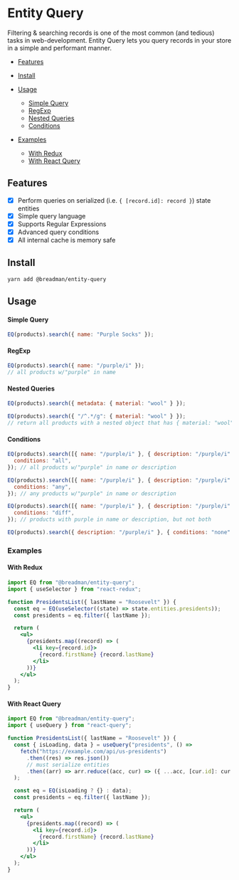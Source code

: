 # Entity Query

Filtering & searching records is one of the most common (and tedious) tasks in web-development. Entity Query lets you query records in your store in a simple and performant manner.

- [Features](#features)
- [Install](#install)
- [Usage](#usage)

  - [Simple Query](#simple-query)
  - [RegExp](#regexp)
  - [Nested Queries](#nested-queries)
  - [Conditions](#conditions)

- [Examples](#examples)
  - [With Redux](#with-redux)
  - [With React Query](#with-react-query)

## Features

- [x] Perform queries on serialized (i.e. `{ [record.id]: record }`) state entities
- [x] Simple query language
- [x] Supports Regular Expressions
- [x] Advanced query conditions
- [x] All internal cache is memory safe

## Install

```bash
yarn add @breadman/entity-query
```

## Usage

#### Simple Query

```js
EQ(products).search({ name: "Purple Socks" });
```

#### RegExp

```js
EQ(products).search({ name: "/purple/i" });
// all products w/"purple" in name
```

#### Nested Queries

```js
EQ(products).search({ metadata: { material: "wool" } });
```

```js
EQ(products).search({ "/^.*/g": { material: "wool" } });
// return all products with a nested object that has { material: "wool" }
```

#### Conditions

```js
EQ(products).search([{ name: "/purple/i" }, { description: "/purple/i" }], {
  conditions: "all",
}); // all products w/"purple" in name or description

EQ(products).search([{ name: "/purple/i" }, { description: "/purple/i" }], {
  conditions: "any",
}); // any products w/"purple" in name or description

EQ(products).search([{ name: "/purple/i" }, { description: "/purple/i" }], {
  conditions: "diff",
}); // products with purple in name or description, but not both

EQ(products).search({ description: "/purple/i" }, { conditions: "none" }); // all products w/out "purple" in description
```

### Examples

#### With Redux

```jsx
import EQ from "@breadman/entity-query";
import { useSelector } from "react-redux";

function PresidentsList({ lastName = "Roosevelt" }) {
  const eq = EQ(useSelector((state) => state.entities.presidents));
  const presidents = eq.filter({ lastName });

  return (
    <ul>
      {presidents.map((record) => (
        <li key={record.id}>
          {record.firstName} {record.lastName}
        </li>
      ))}
    </ul>
  );
}
```

#### With React Query

```jsx
import EQ from "@breadman/entity-query";
import { useQuery } from "react-query";

function PresidentsList({ lastName = "Roosevelt" }) {
  const { isLoading, data } = useQuery("presidents", () =>
    fetch("https://example.com/api/us-presidents")
      .then((res) => res.json())
      // must serialize entities
      .then((arr) => arr.reduce((acc, cur) => ({ ...acc, [cur.id]: cur }), {}))
  );

  const eq = EQ(isLoading ? {} : data);
  const presidents = eq.filter({ lastName });

  return (
    <ul>
      {presidents.map((record) => (
        <li key={record.id}>
          {record.firstName} {record.lastName}
        </li>
      ))}
    </ul>
  );
}
```
